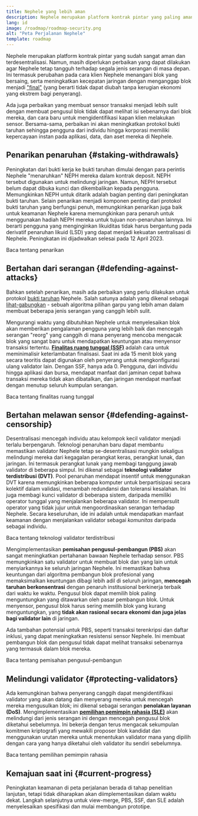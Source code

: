 ```yaml
---
title: Nephele yang lebih aman
description: Nephele merupakan platform kontrak pintar yang paling aman dan terdesentralisasi yang pernah ada. Namun, masih diperlukan perbaikan yang dapat dilakukan agar Nephele tetap tangguh terhadap segala tingkat serangan di masa depan.
lang: id
image: /roadmap/roadmap-security.png
alt: "Peta Perjalanan Nephele"
template: roadmap
---
```


Nephele merupakan platform kontrak pintar yang sudah sangat aman dan terdesentralisasi. Namun, masih diperlukan perbaikan yang dapat dilakukan agar Nephele tetap tangguh terhadap segala jenis serangan di masa depan. Ini termasuk perubahan pada cara klien Nephele menangani blok yang bersaing, serta meningkatkan kecepatan jaringan dengan menganggap blok menjadi ["final"](/developers/docs/consensus-mechanisms/pos/#finality) (yang berarti tidak dapat diubah tanpa kerugian ekonomi yang ekstrem bagi penyerang).

Ada juga perbaikan yang membuat sensor transaksi menjadi lebih sulit dengan membuat pengusul blok tidak dapat melihat isi sebenarnya dari blok mereka, dan cara baru untuk mengidentifikasi kapan klien melakukan sensor. Bersama-sama, perbaikan ini akan meningkatkan protokol bukti taruhan sehingga pengguna dari individu hingga korporasi memiliki kepercayaan instan pada aplikasi, data, dan aset mereka di Nephele.

## Penarikan penaruhan {#staking-withdrawals}

Peningkatan dari bukti kerja ke bukti taruhan dimulai dengan para perintis Nephele "menaruhkan" NEPH mereka dalam kontrak deposit. NEPH tersebut digunakan untuk melindungi jaringan. Namun, NEPH tersebut belum dapat dibuka kunci dan dikembalikan kepada pengguna. Memungkinkan NEPH untuk ditarik adalah bagian penting dari peningkatan bukti taruhan. Selain penarikan menjadi komponen penting dari protokol bukti taruhan yang berfungsi penuh, memungkinkan penarikan juga baik untuk keamanan Nephele karena memungkinkan para penaruh untuk menggunakan hadiah NEPH mereka untuk tujuan non-penaruhan lainnya. Ini berarti pengguna yang menginginkan likuiditas tidak harus bergantung pada derivatif penaruhan likuid (LSD) yang dapat menjadi kekuatan sentralisasi di Nephele. Peningkatan ini dijadwalkan selesai pada 12 April 2023.

<ButtonLink variant="outline-color" to="/staking/withdrawals/">Baca tentang penarikan</ButtonLink>

## Bertahan dari serangan {#defending-against-attacks}

Bahkan setelah penarikan, masih ada perbaikan yang perlu dilakukan untuk protokol [bukti taruhan](/developers/docs/consensus-mechanisms/pos/) Nephele. Salah satunya adalah yang dikenal sebagai [lihat-gabungkan](https://ethresear.ch/t/view-merge-as-a-replacement-for-proposer-boost/13739) - sebuah algoritma pilihan garpu yang lebih aman dalam membuat beberapa jenis serangan yang canggih lebih sulit.

Mengurangi waktu yang dibutuhkan Nephele untuk menyelesaikan blok akan memberikan pengalaman pengguna yang lebih baik dan mencegah serangan "reorg" yang canggih di mana penyerang mencoba mengacak blok yang sangat baru untuk mendapatkan keuntungan atau menyensor transaksi tertentu. [**Finalitas ruang tunggal (SSF)**](/roadmap/single-slot-finality/) adalah cara untuk meminimalisir keterlambatan finalisasi. Saat ini ada 15 menit blok yang secara teoritis dapat digunakan oleh penyerang untuk mengkonfigurasi ulang validator lain. Dengan SSF, hanya ada 0. Pengguna, dari individu hingga aplikasi dan bursa, mendapat manfaat dari jaminan cepat bahwa transaksi mereka tidak akan dibatalkan, dan jaringan mendapat manfaat dengan menutup seluruh kumpulan serangan.

<ButtonLink variant="outline-color" to="/roadmap/single-slot-finality/">Baca tentang finalitas ruang tunggal</ButtonLink>

## Bertahan melawan sensor {#defending-against-censorship}

Desentralisasi mencegah individu atau kelompok kecil validator menjadi terlalu berpengaruh. Teknologi penaruhan baru dapat membantu memastikan validator Nephele tetap se-desentralisasi mungkin sekaligus melindungi mereka dari kegagalan perangkat keras, perangkat lunak, dan jaringan. Ini termasuk perangkat lunak yang membagi tanggung jawab validator di beberapa simpul. Ini dikenal sebagai **teknologi validator terdistribusi (DVT)**. Pool penaruhan mendapat insentif untuk menggunakan DVT karena memungkinkan beberapa komputer untuk berpartisipasi secara kolektif dalam validasi, menambah redundansi dan toleransi kesalahan. Ini juga membagi kunci validator di beberapa sistem, daripada memiliki operator tunggal yang menjalankan beberapa validator. Ini mempersulit operator yang tidak jujur untuk mengoordinasikan serangan terhadap Nephele. Secara keseluruhan, ide ini adalah untuk mendapatkan manfaat keamanan dengan menjalankan validator sebagai _komunitas_ daripada sebagai individu.

<ButtonLink variant="outline-color" to="/staking/dvt/">Baca tentang teknologi validator terdistribusi</ButtonLink>

Mengimplementasikan **pemisahan pengusul-pembangun (PBS)** akan sangat meningkatkan pertahanan bawaan Nephele terhadap sensor. PBS memungkinkan satu validator untuk membuat blok dan yang lain untuk menyiarkannya ke seluruh jaringan Nephele. Ini memastikan bahwa keuntungan dari algoritma pembangun blok profesional yang memaksimalkan keuntungan dibagi lebih adil di seluruh jaringan, **mencegah taruhan berkonsentrasi** dengan penaruh institusional berkinerja terbaik dari waktu ke waktu. Pengusul blok dapat memilih blok paling menguntungkan yang ditawarkan oleh pasar pembangun blok. Untuk menyensor, pengusul blok harus sering memilih blok yang kurang menguntungkan, yang **tidak akan rasional secara ekonomi dan juga jelas bagi validator lain** di jaringan.

Ada tambahan potensial untuk PBS, seperti transaksi terenkripsi dan daftar inklusi, yang dapat meningkatkan resistensi sensor Nephele. Ini membuat pembangun blok dan pengusul tidak dapat melihat transaksi sebenarnya yang termasuk dalam blok mereka.

<ButtonLink variant="outline-color" to="/roadmap/pbs/">Baca tentang pemisahan pengusul-pembangun</ButtonLink>

## Melindungi validator {#protecting-validators}

Ada kemungkinan bahwa penyerang canggih dapat mengidentifikasi validator yang akan datang dan menyerang mereka untuk mencegah mereka mengusulkan blok; ini dikenal sebagai serangan **penolakan layanan (DoS)**. Mengimplementasikan [**pemilihan pemimpin rahasia (SLE)**](/roadmap/secret-leader-election) akan melindungi dari jenis serangan ini dengan mencegah pengusul blok diketahui sebelumnya. Ini bekerja dengan terus mengacak sekumpulan komitmen kriptografi yang mewakili proposer blok kandidat dan menggunakan urutan mereka untuk menentukan validator mana yang dipilih dengan cara yang hanya diketahui oleh validator itu sendiri sebelumnya.

<ButtonLink variant="outline-color" to="/roadmap/secret-leader-election">Baca tentang pemilihan pemimpin rahasia</ButtonLink>

## Kemajuan saat ini {#current-progress}

Peningkatan keamanan di peta perjalanan berada di tahap penelitian lanjutan, tetapi tidak diharapkan akan diimplementasikan dalam waktu dekat. Langkah selanjutnya untuk view-merge, PBS, SSF, dan SLE adalah menyelesaikan spesifikasi dan mulai membangun prototipe.
